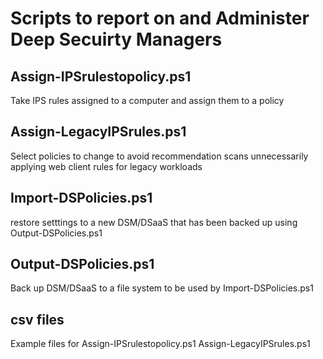 # Scripts to report on and Administer Deep Secuirty Managers

## Assign-IPSrulestopolicy.ps1

Take IPS rules assigned to a computer and assign them to a policy

## Assign-LegacyIPSrules.ps1

Select policies to change to avoid recommendation scans unnecessarily applying web client rules for legacy workloads

## Import-DSPolicies.ps1

restore setttings to a new DSM/DSaaS that has been backed up using Output-DSPolicies.ps1

## Output-DSPolicies.ps1

Back up DSM/DSaaS to a file system to be used by Import-DSPolicies.ps1

## csv files
Example files for Assign-IPSrulestopolicy.ps1 Assign-LegacyIPSrules.ps1
